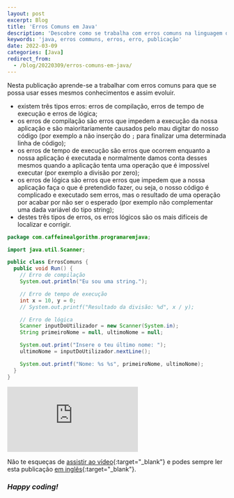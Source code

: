 ```yaml
---
layout: post
excerpt: Blog
title: 'Erros Comuns em Java'
description: 'Descobre como se trabalha com erros comuns na linguagem de programação Java. Obtém respostas às tuas dúvidas com a teoria e os exemplos apresentados.'
keywords: 'java, erros communs, erros, erro, publicação'
date: 2022-03-09
categories: [Java]
redirect_from:
  - /blog/20220309/erros-comuns-em-java/
---
```


Nesta publicação aprende-se a trabalhar com erros comuns para que se possa usar esses mesmos conhecimentos e assim evoluir.

- existem três tipos erros: erros de compilação, erros de tempo de execução e erros de lógica;
- os erros de compilação são erros que impedem a execução da nossa aplicação e são maioritariamente causados pelo mau digitar do nosso código (por exemplo a não inserção do `;` para finalizar uma determinada linha de código);
- os erros de tempo de execução são erros que ocorrem enquanto a nossa aplicação é executada e normalmente damos conta desses mesmos quando a aplicação tenta uma operação que é impossível executar (por exemplo a divisão por zero);
- os erros de lógica são erros que erros que impedem que a nossa aplicação faça o que é pretendido fazer, ou seja, o nosso código é complicado e executado sem erros, mas o resultado de uma operação por acabar por não ser o esperado (por exemplo não complementar uma dada variável do tipo string);
- destes três tipos de erros, os erros lógicos são os mais difíceis de localizar e corrigir.

```java
package com.caffeinealgorithm.programaremjava;

import java.util.Scanner;

public class ErrosComuns {
  public void Run() {
    // Erro de compilação
    System.out.println("Eu sou uma string.");

    // Erro de tempo de execução
    int x = 10, y = 0;
    // System.out.printf("Resultado da divisão: %d", x / y);

    // Erro de lógica
    Scanner inputDoUtilizador = new Scanner(System.in);
    String primeiroNome = null, ultimoNome = null;

    System.out.print("Insere o teu último nome: ");
    ultimoNome = inputDoUtilizador.nextLine();

    System.out.printf("Nome: %s %s", primeiroNome, ultimoNome);
  }
}
```

<div class="video-container">
  <iframe src="https://www.youtube.com/embed/HCclW4TLSyY" frameborder="0" allowfullscreen></iframe>
</div>

Não te esqueças de [assistir ao vídeo](https://youtu.be/HCclW4TLSyY){:target="\_blank"} e podes sempre ler esta publicação [em inglês](https://nelsonsilvadev.com/blog/common-mistakes-in-java/){:target="\_blank"}.

### _Happy coding!_
